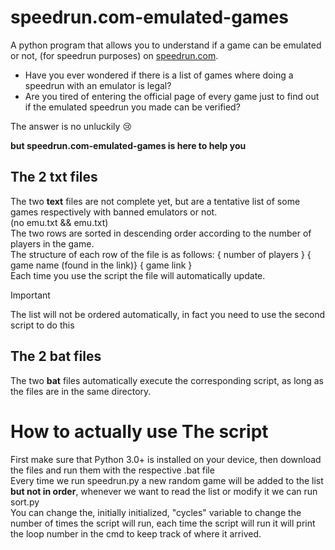 # speedrun.com-emulated-games

A python program that allows you to understand if a game can be emulated or not, (for speedrun purposes) on [speedrun.com](https://www.speedrun.com/).

- Have you ever wondered if there is a list of games where doing a speedrun with an emulator is legal?
- Are you tired of entering the official page of every game just to find out if the emulated speedrun you made can be verified?

The answer is no unluckily 😢

**but speedrun.com-emulated-games is here to help you**

## The 2 txt files

The two **text** files are not complete yet, but are a tentative list of some games respectively with banned emulators or not. <br>(no emu.txt  &&  emu.txt)<br>
The two rows are sorted in descending order according to the number of players in the game.<br>
The structure of each row of the file is as follows: { number of players } { game name (found in the link)} { game link }<br>
Each time you use the script the file will automatically update.<br>

> [!IMPORTANT]
> The list will not be ordered automatically, in fact you need to use the second script to do this

## The 2 bat files

The two **bat** files automatically execute the corresponding script, as long as the files are in the same directory.

# How to actually use The script
First make sure that Python 3.0+ is installed on your device, then download the files and run them with the respective .bat file <br>
Every time we run speedrun.py a new random game will be added to the list **but not in order**, whenever we want to read the list or modify it we can run sort.py<br>
You can change the, initially initialized, "cycles" variable to change the number of times the script will run, each time the script will run it will print the loop number in the cmd to keep track of where it arrived.
